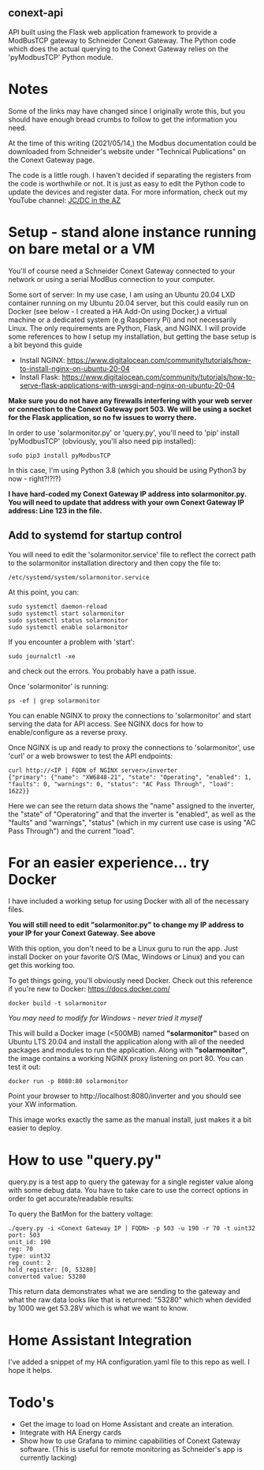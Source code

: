 ## conext-api

API built using the Flask web application framework to provide a ModBusTCP gateway to Schneider Conext Gateway.  The Python code which does the actual querying to the Conext Gateway relies on the 'pyModbusTCP' Python module.

# Notes
Some of the links may have changed since I originally wrote this, but you should have enough bread crumbs to follow to get the information you need.

At the time of this writing (2021/05/14,) the Modbus documentation could be downloaded from Schneider's website under "Technical Publications" on the Conext Gateway page.

The code is a little rough.  I haven't decided if separating the registers from the code is worthwhile or not.  It is just as easy to edit the Python code to update the devices and register data.  For more information, check out my YouTube channel:
[JC/DC in the AZ](https://www.youtube.com/channel/UC8_TU2g-Yl1oMCts3pkXCbQ)

# Setup - stand alone instance running on bare metal or a VM
You'll of course need a Schneider Conext Gateway connected to your network or using a serial ModBus connection to your computer.

Some sort of server: In my use case, I am using an Ubuntu 20.04 LXD container running on my Ubuntu 20.04 server, but this could easily run on Docker (see below - I created a HA Add-On using Docker,) a virtual machine or a dedicated system (e.g Raspberry Pi) and not necessarily Linux.  The only requirements are Python, Flask, and NGINX.  I will provide some references to how I setup my installation, but getting the base setup is a bit beyond this guide

- Install NGINX: https://www.digitalocean.com/community/tutorials/how-to-install-nginx-on-ubuntu-20-04
- Install Flask: https://www.digitalocean.com/community/tutorials/how-to-serve-flask-applications-with-uwsgi-and-nginx-on-ubuntu-20-04

**Make sure you do not have any firewalls interfering with your web server or connection to the Conext Gateway port 503.  We will be using a socket for the Flask application, so no fw issues to worry there.**

In order to use 'solarmonitor.py' or 'query.py', you'll need to 'pip' install 'pyModbusTCP' (obviously, you'll also need pip installed):
```
sudo pip3 install pyModbusTCP
```
In this case, I'm using Python 3.8 (which you should be using Python3 by now - right?!?!?)

**I have hard-coded my Conext Gateway IP address into solarmonitor.py.  You will need to update that address with your own Conext Gateway IP address: Line 123 in the file.**

## Add to systemd for startup control
You will need to edit the 'solarmonitor.service' file to reflect the correct path to the solarmonitor installation directory and then copy the file to:
```
/etc/systemd/system/solarmonitor.service
```
At this point, you can:
```
sudo systemctl daemon-reload
sudo systemctl start solarmonitor
sudo systemctl status solarmonitor
sudo systemctl enable solarmonitor
```
If you encounter a problem with 'start':
```
sudo journalctl -xe
```
and check out the errors.  You probably have a path issue.

Once 'solarmonitor' is running:
```
ps -ef | grep solarmonitor
```
You can enable NGINX to proxy the connections to 'solarmonitor' and start serving the data for API access.  See NGINX docs for how to enable/configure as a reverse proxy.

Once NGINX is up and ready to proxy the connections to 'solarmonitor', use 'curl' or a web browswer to test the API endpoints:
```
curl http://<IP | FQDN of NGINX server>/inverter
{"primary": {"name": "XW6848-21", "state": "Operating", "enabled": 1, "faults": 0, "warnings": 0, "status": "AC Pass Through", "load": 1622}}
```
Here we can see the return data shows the "name" assigned to the inverter, the "state" of "Operatoring" and that the inverter is "enabled", as well as the "faults" and "warnings", "status" (which in my current use case is using "AC Pass Through") and the current "load".

# For an easier experience... try Docker
I have included a working setup for using Docker with all of the necessary files.

**You will still need to edit "solarmonitor.py" to change my IP address to your IP for your Conext Gateway.  See above**

With this option, you don't need to be a Linux guru to run the app.  Just install Docker on your favorite O/S (Mac, Windows or Linux) and you can get this working too.

To get things going, you'll obviously need Docker.  Check out this reference if you're new to Docker:
https://docs.docker.com/

```
docker build -t solarmonitor
```
*You may need to modify for Windows - never tried it myself*

This will build a Docker image (<500MB) named **"solarmonitor"** based on Ubuntu LTS 20.04 and install the application along with all of the needed packages and modules to run the application.  Along with **"solarmonitor"**, the image contains a working NGINX proxy listening on port 80.  You can test it out:
```
docker run -p 8080:80 solarmonitor
```

Point your browser to http://localhost:8080/inverter and you should see your XW information.

This image works exactly the same as the manual install, just makes it a bit easier to deploy.  

# How to use "query.py"
query.py is a test app to query the gateway for a single register value along with some debug data.  You have to take care to use the correct options in order to get accurate/readable results:

To query the BatMon for the battery voltage:
```
./query.py -i <Conext Gateway IP | FQDN> -p 503 -u 190 -r 70 -t uint32
port: 503
unit_id: 190
reg: 70
type: uint32
reg_count: 2
hold_register: [0, 53280]
converted value: 53280
```

This return data demonstrates what we are sending to the gateway and what the raw data looks like that is returned: "53280" which when devided by 1000 we get 53.28V which is what we want to know.

# Home Assistant Integration
I've added a snippet of my HA configuration.yaml file to this repo as well.  I hope it helps.

# Todo's
- Get the image to load on Home Assistant and create an interation.
- Integrate with HA Energy cards
- Show how to use Grafana to miminc capabilities of Conext Gateway software.  (This is useful for remote monitoring as Schneider's app is currently lacking)